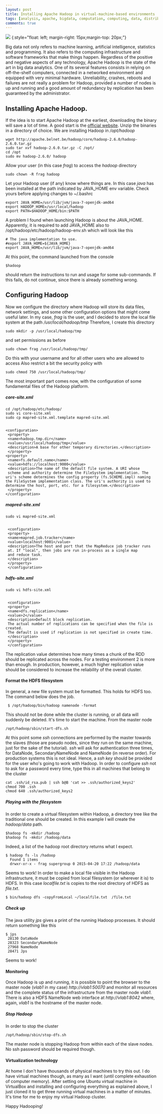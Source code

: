 ```yaml
---
layout: post
title: Installing Apache Hadoop in virtual-machine-based environments
tags: [analysis, apache, bigdata, computation, computing, data, distributed, hadoop, parallel, spark, ubuntu, ubuntu14]
comments: true
---
```


![](https://s3-eu-west-1.amazonaws.com/wopcontent/uploads/2015/08/665075ab-f29a-4937-9e95-f23f1316dd01image8-e1441022077395-300x209.png)
{:style="float: left; margin-right: 15px;margin-top: 20px;"}

Big data not only refers to machine learning, artificial intelligence, statistics and
programming. It also refers to the computing infrastructure and software
frameworks that make things happen. Regardless of the positive and negative
aspects of any technology, Apache Hadoop is the state of the art in big data
analytics. One of its several features consists in relying on off-the-shelf
computers, connected in a networked environment and equipped with very minimal
hardware. Unreliability, crashes, reboots and failures are not really a
problem for Hadoop, provided a number of nodes is up and running and a good
amount of redundancy by replication has been guaranteed by the administrator.



## Installing Apache Hadoop.

If the idea is to start Apache Hadoop at the earliest, downloading the binary
will save a lot of time. A good start is the [official
website](https://hadoop.apache.org/#Download+Hadoop). Unzip the binaries in a
directory of choice. We are installing Hadoop in _/opt/hadoop_

    
    
    wget http://apache.belnet.be/hadoop/core/hadoop-2.6.0/hadoop-2.6.0.tar.gz
    sudo tar xvf hadoop-2.6.0.tar.gz -C /opt/
    cd /opt
    sudo mv hadoop-2.6.0/ hadoop

Allow your user (in this case _frag_) to access the _hadoop_ directory

    
    
    sudo chown -R frag hadoop

Let your Hadoop user (if any) know where things are. In this case _java_ has
been installed at the path indicated by JAVA_HOME env variable. Check yours
before applying changes to ~/.bashrc

    
    
    export JAVA_HOME=/usr/lib/jvm/java-7-openjdk-amd64
    export HADOOP_HOME=/usr/local/hadoop
    export PATH=$HADOOP_HOME/bin:$PATH

A problem I found when launching Hadoop is about the JAVA_HOME. Apparently, it
is required to add JAVA_HOME also to /opt/hadoop/etc/hadoop/hadoop-env.sh
which will look like this

    
    
    # The java implementation to use.
    #export JAVA_HOME=${JAVA_HOME}
    export JAVA_HOME=/usr/lib/jvm/java-7-openjdk-amd64

At this point, the command launched from the console

    
    
    $hadoop

should return the instructions to run and usage for some sub-commands. If this
fails, do not continue, since there is already something wrong.  


## Configuring Hadoop

Now we configure the directory where Hadoop will store its data files, network
settings, and some other configuration options that might come useful later.
In my case, _frag_ is the user, and I decided to store the local file system
at the path _/usr/local/hadoop/tmp_ Therefore, I create this directory

    
    
    sudo mkdir -p /usr/local/hadoop/tmp

and set permissions as before

    
    
    sudo chown frag /usr/local/hadoop/tmp/

Do this with your username and for all other users who are allowed to access
Also restrict a bit the security policy with

    
    
    sudo chmod 750 /usr/local/hadoop/tmp/

The most important part comes now, with the configuration of some fundamental
files of the Hadoop platform.  

##### core-site.xml

    
    
    cd /opt/hadoop/etc/hadoop/
    sudo vi core-site.xml
    sudo cp mapred-site.xml.template mapred-site.xml
    
    
    <configuration>
     <property>
     <name>hadoop.tmp.dir</name>
     <value>/usr/local/hadoop/tmp</value>
     <description>A base for other temporary directories.</description>
     </property> 
    <property>
     <name>fs.default.name</name>
     <value>hdfs://localhost:9000</value>
     <description>The name of the default file system. A URI whose
     scheme and authority determine the FileSystem implementation. The uri's scheme determines the config property (fs.SCHEME.impl) naming the FileSystem implementation class. The uri's authority is used to determine the host, port, etc. for a filesystem.</description>
     </property>
    </configuration>
    

##### mapred-site.xml

    
    
    sudo vi mapred-site.xml
    
    
     <configuration>
     <property>
     <name>mapred.job.tracker</name>
     <value>localhost:9001</value>
     <description>The host and port that the MapReduce job tracker runs
     at. If "local", then jobs are run in-process as a single map
     and reduce task.
     </description>
     </property>
     </configuration>

##### hdfs-site.xml

    
    
    sudo vi hdfs-site.xml
    
    
     <configuration>
     <property>
     <name>dfs.replication</name>
     <value>2</value>
     <description>Default block replication.
     The actual number of replications can be specified when the file is created.
     The default is used if replication is not specified in create time.
     </description>
     </property>
     </configuration>

The replication value determines how many times a chunk of the RDD should be
replicated across the nodes. For a testing environment 2 is more than enough.
In production, however, a much higher replication value should be considered
to increase the reliability of the overall cluster.  

#### Format the HDFS filesystem

In general, a new file system must be formatted. This holds for HDFS too. The
command below does the job.

    
    
     $ /opt/hadoop/bin/hadoop namenode -format

This should not be done while the cluster is running, or all data will
suddenly be deleted.   It's time to start the machine. From the master node

    
    
    /opt/hadoop/sbin/start-dfs.sh

At this point some _ssh_ connections are performed by the master towards the
slaves (those are pseudo nodes, since they run on the same machine, just for
the sake of the tutorial). _ssh_ will ask for authentication three times, for
DataNode, SecondaryNameNode and NameNode (in reverse order). For production
systems this is not ideal. Hence, a _ssh key_ should be provided for the user
who's going to work with Hadoop. In order to configure _ssh_ not to ask for a
password every time, type this in all machines that belong to the cluster

    
    
    cat .ssh/id_rsa.pub | ssh b@B 'cat >> .ssh/authorized_keys2'
    chmod 700 .ssh
    chmod 640 .ssh/authorized_keys2
    

##### Playing with the filesystem

In order to create a virtual filesystem within Hadoop, a directory tree like
the traditional one should be created. In this example I will create the
_hadoop/data_ path.

    
    
    $hadoop fs -mkdir /hadoop
    $hadoop fs -mkdir /hadoop/data

Indeed, a list of the hadoop root directory returns what I expect.

    
    
    $ hadoop fs -ls /hadoop
      Found 1 items
      drwxr-xr-x - frag supergroup 0 2015-04-20 17:22 /hadoop/data

Seems to work! In order to make a local file visible in the Hadoop
infrastructure, it must be copied from local filesystem (or wherever it is) to
HDFS. In this case _localfile.txt_ is copies to the root directory of HDFS as
_file.txt_.

    
    
    $ bin/hadoop dfs -copyFromLocal ~/localfile.txt  /file.txt

##### Check up

The java utility _jps_ gives a print of the running Hadoop processes. It
should return something like this

    
    
    $ jps
     28130 DataNode
     28323 SecondaryNameNode
     27968 NameNode
     28471 Jps

Seems to work!

#### Monitoring

Once Hadoop is up and running, it is possible to point the browser to the
master node (_vlab1_ in my case) _http://vlab1:50070_ and monitor all
resources and the complete status of the infrastructure from the master node
_vlab1_. There is also a HDFS NameNode web interface at _http://vlab1:8042_
where, again, _vlab1_ is the hostname of the master node.

##### Stop Hadoop

In order to stop the cluster

    
    
    /opt/hadoop/sbin/stop-dfs.sh

The master node is stopping Hadoop from within each of the slave nodes. No ssh
password should be required though.  

#### Virtualization technology

At home I don't have thousands of physical machines to try this out. I do have
virtual machines though, as many as I want (until complete exhaustion of
computer memory). After setting one Ubuntu virtual machine in VirtualBox and
installing and configuring everything as explained above, I just cloned it to
get three running virtual machines in a matter of minutes. It's time for me to
enjoy my virtual Hadoop cluster. 

Happy Hadooping!
